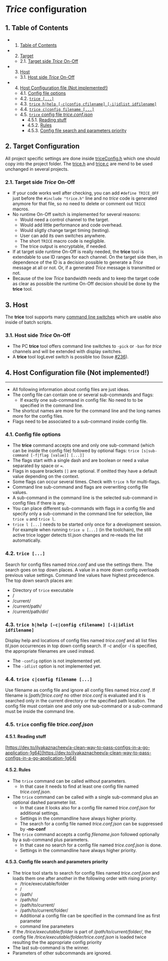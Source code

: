 # *Trice* configuration

##  1. <a name='TableofContents'></a>Table of Contents

<!-- vscode-markdown-toc -->
* 1. [Table of Contents](#TableofContents)
* 2. [Target](#Target)
	* 2.1. [Target side *Trice* On-Off](#TargetsideTriceOn-Off)
* 3. [Host](#Host)
	* 3.1. [Host side *Trice* On-Off](#HostsideTriceOn-Off)
* 4. [Host Configuration file (Not implemented!)](#HostConfigurationfileNotimplemented)
	* 4.1. [Config file options](#Configfileoptions)
	* 4.2. [`trice [...]`](#trice...)
	* 4.3. [`trice h|help [-c|config cfilename] [-i|idlist idfilename]`](#tricehhelp-cconfigcfilename-iidlistidfilename)
	* 4.4. [`trice c|config filename [...]`](#tricecconfigfilename...)
	* 4.5. [`trice` config file *trice.conf.json*](#triceconfigfiletrice.conf.json)
		* 4.5.1. [Reading stuff](#Readingstuff)
		* 4.5.2. [Rules](#Rules)
		* 4.5.3. [Config file search and parameters priority](#Configfilesearchandparameterspriority)

<!-- vscode-markdown-toc-config
	numbering=true
	autoSave=true
	/vscode-markdown-toc-config -->
<!-- /vscode-markdown-toc -->

##  2. <a name='Target'></a>Target Configuration 

All project specific settings are done inside [triceConfig.h](https://github.com/rokath/trice/tree/master/pkg/src/intern/triceConfig.h) which one should copy into the project folder. The [trice.h](../pkg/src/trice.h) and [trice.c](../pkg/src/trice.c) are mend to be used unchanged in several projects.

###  2.1. <a name='TargetsideTriceOn-Off'></a>Target side *Trice* On-Off

* If your code works well after checking, you can add `#define TRICE_OFF` just before the `#include "trice.h"` line and no *trice* code is generated anymore for that file, so no need to delete or comment out `TRICE` macros.
* No runtime On-Off switch is implemented for  several reasons:
  * Would need a control channel to the target.
  * Would add little performance and code overhead.
  * Would sligtly change target timing (testing).
  * User can add its own switches anywhere.
  * The short `TRICE` macro code is negligible.
  * The trice output is encryptable, if needed.
* If at target side runtime On-Off is really needed, the **trice** tool is extendable to use ID ranges for each channel. On the target side then, in dependence of the ID is a decision possible to generate a *Trice* message at all or not. Or, if a generated *Trice* message is transmitted or not.
* Because of the low *Trice* bandwidth needs and to keep the target code as clear as possible the runtime On-Off decision should be done by the **trice** tool.

##  3. <a name='Host'></a>Host

The **trice** tool supports many [command line switches](./TriceCommandLineExamples.md) which are usable also inside of batch scripts.

###  3.1. <a name='HostsideTriceOn-Off'></a>Host side *Trice* On-Off

* The PC **trice** tool offers command line switches to `-pick` or `-ban` for *trice* channels and will be extended with display switches.
* A **trice** tool logLevel switch is possible too (Issue [#236](https://github.com/rokath/trice/issues/236)).

##  4. <a name='HostConfigurationfileNotimplemented'></a>Host Configuration file (Not implemented!)
 ---

* All following information about config files are just ideas.
* The config file can contain one or several sub-commands and flags:
  * If exactly one sub-command in config file: No need to to be specified in the command line.
* The shortcut names are more for the command line and the long names more for the config files.
* Flags need to be associated to a sub-command inside config file.

###  4.1. <a name='Configfileoptions'></a>Config file options

* The **trice** command accepts one and only one sub-command (which can be inside the config file) followed by optional flags: `trice [s|sub-command [-f|flag [value]] [...]]`
* The flags start with a single dash and are boolean or need a value separated by space or `=`.
* Flags in square brackets `[]` are optional. If omitted they have a default value depending on the context.
* Some flags can occur several times. Check with `trice h` for multi-flags.
* Command line sub-command and flags are overwriting config file values.
* A sub-command in the command line is the selected sub-command in config files if there is any.
* You can place different sub-commands with flags in a config file and specify only a sub-command in the command line for selection, like `trice u` and `trice l`.
* `trice l [...]` needs to be started only once for a development session. For example when running `trice u [...]` (in the toolchain), the still active trice logger detects til.json changes and re-reads the list automatically.

###  4.2. <a name='trice...'></a>`trice [...]`

Search for config files named *trice.conf* and use the settings there. The search goes on top down places. A value in a more down config overloads previous value settings. Command line values have highest precedence. The top down search places are:

* Directory of `trice` executable
* /
* /current/
* /current/path/
* /current/path/dir/

###  4.3. <a name='tricehhelp-cconfigcfilename-iidlistidfilename'></a>`trice h|help [-c|config cfilename] [-i|idlist idfilename]`

Display help and locations of config files named *trice.conf* and all list files *til.json* occurrences in top down config search. If *-c* and|or *-l* is specified, the appropriate filenames are used instead.

* The `-config` option is not implemented yet.
* The `-idlist` option is not implemented yet.

###  4.4. <a name='tricecconfigfilename...'></a>`trice c|config filename [...]`

Use filename as config file and ignore all config files named *trice.conf*. If filename is *[path/]trice.conf* no other *trice.conf* is evaluated and it is searched only in the current directory or the specified path location. The config file must contain one and only one sub-command or a sub-command must be inside the command line.

###  4.5. <a name='triceconfigfiletrice.conf.json'></a>`trice` config file *trice.conf.json*

####  4.5.1. <a name='Readingstuff'></a>Reading stuff

[https://dev.to/ilyakaznacheev/a-clean-way-to-pass-configs-in-a-go-application-1g64](https://dev.to/ilyakaznacheev/a-clean-way-to-pass-configs-in-a-go-application-1g64)

####  4.5.2. <a name='Rules'></a>Rules

* The `trice` command  can be called without parameters.
  * In that case it needs to find at least one config file named *trice.conf.json*.
* The `trice` command can be called with a single sub-command plus an optional dashed parameter list.
  * In that case it looks also for a config file named *trice.conf.json* for additional settings.
  * Settings in the commandline have always higher priority.
  * The search for a config file named *trice.conf.json* can be suppressed by **-no-conf**
* The `trice` command accepts a config *filename.json* followed optionally by a sub-command plus parameters.
  * In that case no search for a config file named *trice.conf.json* is done.
  * Settings in the commandline have always higher priority.

####  4.5.3. <a name='Configfilesearchandparameterspriority'></a>Config file search and parameters priority

* The trice tool starts to search for config files named *trice.conf.json* and loads them one after another in the following order with rising priority:
  * /trice/executable/folder
  * /
  * /path/
  * /path/to/
  * /path/to/current/
  * /path/to/current/folder/
  * Additional a config file can be specified in the command line as first parameter
  * command line parameters
* If the */trice/executable/folder* is part of */path/to/current/folder/*, the config file */trice/executable/folder/trice.conf.json* is loaded twice resulting the the appropriate config priority
* The last sub-command is the winner.
* Parameters of other subcommands are ignored.
